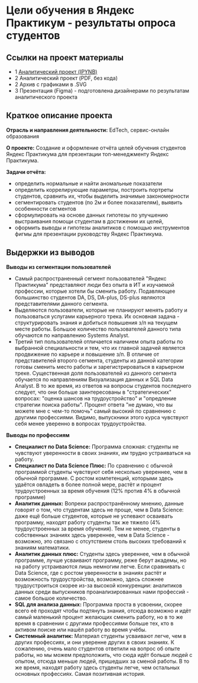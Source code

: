 # Цели обучения в Яндекс Практикум - результаты опроса студентов

## Ссылки на проект материалы
* 1 [Аналитический проект (IPYNB)](https://github.com/AleksandrK86/Pet-projects/blob/main/Hackathon_march_23/Hackathon_march_23.ipynb)
* 2 Аналитический проект (PDF, без кода)
* 2 Архив с графиками в .SVG
* 3 Презентация (Figma) - подготовлена дизайнерами по результатам аналитического проекта

## Краткое описание проекта

**Отрасль и направления деятельности:** EdTech, сервис-онлайн образования   

**О проекте:** Создание и оформление отчёта целей обучения студентов Яндекс Практикума для
презентации топ-менеджменту Яндекс Практикума.

**Задачи отчёта:**
* определить нормальные и найти аномальные показатели
* определить коррелирующие параметры, построить портреты студентов, сравнить их, чтобы выделить значимые закономерности
* сегментировать студентов (по 2м и более показателям), выявить особенности сегментов
* сформулировать на основе данных гипотезы по улучшению выстраивания помощи студентам в достижении их целей,
* оформить выводы и гипотезы аналитиков с помощью инструментов фигмы для презентации руководству Яндекс Практикума.

## Выдержки из выводов

**Выводы из сегментации пользователей**

* Самый распространенный сегмент пользователей "Яндекс Практикума" представляют люди без опыта в ИТ и изучаемой профессии, которые хотели бы сменить работу.
Подавляющее большинство студентов DA, DS, DA-plus, DS-plus являются представителями данного сегмента.
* Выделяются пользователи, которые не планируют менять работу и пользоваться услугами карьерного трека. Их основная задача - структурировать знания и добиться повышения з/п
на текущем месте работы. Большое количество пользователей данного типа обучаются по направлению Systems Analyst.
* Третий тип пользователей отличается наличием опыта работы по выбранной специальности и тем, что их главной задачей является продвижение по карьере и
повышение з/п. В отличие от представителей второго сегмента, студенты из данной категории готовы сменить место работы и зарегистрироваться в карьерном треке.
Существенная доля пользователей из данного сегмента обучается по направлениям Визуализация данных и SQL Data Analyst.  В то же время, из ответов на вопросы студентов последнего следует, что они больше заинтересованы в "стратегических" вопросах: "оценка шансов на трудоустройство" и "опредление стратегии поиска работы".
Процент ответа "не думаю, что вы можете мне с чем-то помочь" самый высокий по сравнению с другими профессиями. Видимо, выпускники этого курса чувствуют себя
менее уверенно в вопросах трудоустройства.

**Выводы по профессиям**

* **Специалист по Data Science:** Программа сложная: студенты не чувствуют уверенности в своих знаниях, им трудно устраиваться на работу.
* **Специалист по Data Science Плюс:** По сравнению с обычной программой студенты чувствуют себя несколько увереннее, чем в обычной программе. С ростом компетенций,
которыми здесь удаётся овладеть в более полной мере, растёт и процент трудоустроенных за время обучения (12% против 4% в обычной программе)
* **Аналитик данных:** Вопреки распространённому мнению, данные говорят о том, что студентам здесь не проще, чем в Data Science: даже ещё больше студентов, которые не
успевают осваивать программу, находят работу студенты так же тяжело (4% трудоустроенных за время обучения). Тем не менее, студенты в собственных знаниях здесь увереннее, чем в Data Science - возможно, это связано с отсутствием столь высоких
требований к знаниям математики.
* **Аналитик данных плюс:** Студенты здесь увереннее, чем в обычной программе, лучше усваивают программу, реже берут академы, но на работу устраиваются лишь немногим
легче. Если сравнивать с Data Science, где с ростом уверенности в знаниях растёт и возможность трудоустройства, возможно, здесь сложнее трудоустроиться скорее из-за
высокой конкуренции: аналитиков данных среди выпускников проанализированных нами профессий - самое большое количество.
* **SQL для анализа данных:** Программа проста в усвоении, скорее всего её проходят чтобы подтянуть знания, отсюда возможно и идёт самый маленький процент желающих сменить
работу, но в то же время в сравнении с другими профессиями больше тех, кто в активом поиске или нашёл работу во время учёбы.
* **Системный аналитик:** Материал студенты усваивают легче, чем в других профессиях, и они уверенне других в своих знаниях. К сожалению, очень мало студентов ответили на
вопрос об опыте работы, но мы можем предположить, что сюда идёт больше людей с опытом, отсюда меньше людей, пришедших за сменой работы. В то же время, находят
работу здесь студенты легче, чем остальных основных профессиях. Самая позитивная история.
